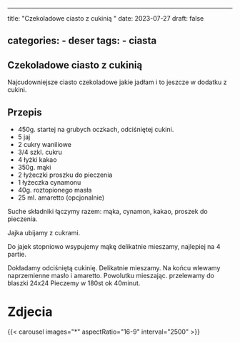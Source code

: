

---
title: "Czekoladowe ciasto z cukinią "
date: 2023-07-27
draft: false

categories:
    - deser
tags:
    - ciasta
---

## Czekoladowe ciasto z cukinią

Najcudowniejsze ciasto czekoladowe jakie jadłam i to jeszcze w dodatku z cukini.

## Przepis

* 450g. startej na grubych oczkach, odciśniętej cukini.
* 5 jaj
* 2 cukry waniliowe
* 3/4 szkl. cukru
* 4 łyżki kakao
* 350g. mąki
* 2 łyżeczki proszku do pieczenia
* 1 łyżeczka cynamonu
* 40g. roztopionego masła
* 25 ml. amaretto (opcjonalnie)

Suche składniki łączymy razem: mąka, cynamon, kakao, proszek do pieczenia.

Jajka ubijamy z cukrami.

Do jajek stopniowo wsypujemy mąkę delikatnie mieszamy, najlepiej na 4 partie.

Dokładamy odciśniętą cukinię.
Delikatnie mieszamy.
Na końcu wlewamy naprzemienne masło i amaretto. 
Powolutku mieszając.
przelewamy do blaszki 24x24
Pieczemy w 180st ok 40minut.

# Zdjecia

{{< carousel images="*" aspectRatio="16-9" interval="2500" >}}
